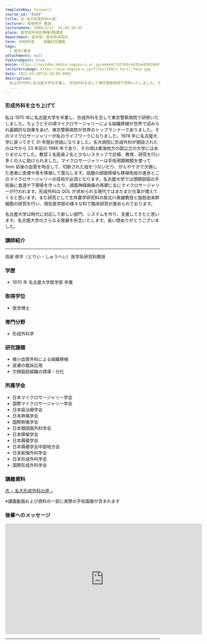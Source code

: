 ```yaml
---
templateKey: farewell
course_id: "0169"
title: 志-名大形成外科の道-
lecturer: 鳥居修平 教授
lecturedate: 2009/3/11  15:45-16:45
place: 医学部中央診療棟3階講堂
department: 医学部／医学系研究科
term: 2008年度	退職記念講義
tags:
  - 医学/薬学
attachments: null
featuredpost: true
movie: https://nuvideo.media.nagoya-u.ac.jp/embed/7df269ceb35ae8502664747a71cb1b43cff5d9b5
lecturersimage: https://ocw.nagoya-u.jp/files/169/s_torii_face.jpg
date: 2022-03-26T14:19:09.000Z
description:
  私は1970年に名古屋大学を卒業し、形成外科を志して東京警察病院で研修いたしました。ちょうどその頃マイクロサージャリーによる組織移植が世界で試みられ画期的な効果をあげ、東京警察病院が世界のトップランナーでありました。そのマイクロサージャリーが私のライフワークになりました。1978年に名古屋大学に戻ってきて31年間お世話になりました。名大病院に形成外科が開設されたのは今から23年前の1986年
  ....
---
```


### 形成外科を立ち上げて

私は 1970 年に名古屋大学を卒業し、形成外科を志して東京警察病院で研修いたしました。ちょうどその頃マイクロサージャリーによる組織移植が世界で試みられ画期的な効果をあげ、東京警察病院が世界のトップランナーでありました。そのマイクロサージャリーが私のライフワークになりました。1978 年に名古屋大学に戻ってきて 31 年間お世話になりました。名大病院に形成外科が開設されたのは今から 23 年前の 1986 年であり、その頃は東海地方の国公立の大学にはありませんでした。教官１名医員２名と少ないスタッフで診療、教育、研究を行い多くの人に助けられました。マイクロサージャリーは手術用顕微鏡を使って 1mm 前後の血管を吻合して、切断された指をつないだり、がんやケガで欠損した患者に皮膚や骨を移植して復元します。話題の顔面移植も移植免疫の進歩とこのマイクロサージャリーの技術が必須となります。名古屋大学では頭頚部癌の手術後に食道や下顎骨を作ったり、顔面神経麻痺の再建に主にマイクロサージャリーが行われます。形成外科は QOL が求められる現代ではまだまだ仕事が増えてくると思います。また研究として生命農学研究科の故北川泰雄教授と脂肪由来幹細胞の研究を行い、現在医学部の様々な科で臨床研究が進められております。

名古屋大学は時代に対応して新しい部門、システムを作り、支援してきたと思います。名古屋大学のさらなる発展を祈念いたします。長い間ありがとうございました。

### 講師紹介

---

鳥居 修平（とりい・しゅうへい）医学系研究科教授

### 学歴

- 1970 年 名古屋大学医学部 卒業

### 取得学位

- 医学博士

### 専門分野

- 形成外科学

### 研究課題

- 微小血管外科による組織移植
- 皮膚の臨床応用
- 欠損脂肪組織の誘導・分化

### 所属学会

- 日本マイクロサージャリー学会
- 国際マイクロサージャリー学会
- 日本癌治療学会
- 日本熱傷学会
- 国際熱傷学会
- 日本顎顔面外科学会
- 日本移植学会
- 日本褥瘡学会
- 日本褥瘡学会中部地方会
- 日本創傷外科学会
- 日本形成外科学会
- 国際形成外科学会

### 講義資料

[志 − 名大形成外科の道 −](https://ocw.nagoya-u.jp/files/169/torii_slide.pdf)

※講義動画および資料の一部に実際の手術画像が含まれます

### 後輩へのメッセージ

<iframe src="https://nuvideo.media.nagoya-u.ac.jp/embed/fa0e0d8d6a3cce7d1d6453eadeb6b60ebb7a7e13" width="640" height="360"  frameborder="0" allowfullscreen></iframe>

---
